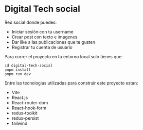 # Digital Tech social

Red social donde puedes:
- Iniciar sesión con tu username
- Crear post con texto e imagenes
- Dar like a las publicaciones que te gusten
- Registrar tu cuenta de usuario

Para correr el proyecto en tu entorno local solo tienes que:
```
cd digital-tech-social
pnpm install
pnpm run dev
```
Entre las tecnologias utilizadas para construir este proyecto estan:
- Vite
- React.js
- React-router-dom
- React-hook-form
- redux-toolkit
- redux-persist
- tailwind
